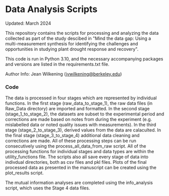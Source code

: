 # Data Analysis Scripts

Updated: March 2024

This repository contains the scripts for processing and analyzing the data collected as part of the study descibed in "Mind the data gap: Using a multi-measurement synthesis for identifying the challenges and opportunities in studying plant drought response and recovery".

This code is run in Python 3.10, and the necessary accompanying packages and versions are listed in the requirements.txt file.

Author Info: Jean Wilkening (jvwilkening@berkeley.edu)

### Code

The data is processed in four stages which are represented by individual functions. In the first stage (raw_data_to_stage_1), the raw data files (in Raw_Data directory) are imported and formatted. In the second stage (stage_1_to_stage_2), the datasets are subset to the experimental period and corrections are made based on notes from during the experiment (e.g. mislabelled data or noted quality issues with measurements). In the third stage (stage_2_to_stage_3), derived values from the data are calaculted. In the final stage (stage_3_to_stage_4) additional data cleaning and corrections are made. All of these processing steps can be run consecutively using the process_all_data_from_raw script. All of the processing functions for individual stages and data types are within the utility_functions file. The scripts also all save every stage of data into indivdual directories, both as csv files and pkl files. Plots of the final processed data as presented in the manuscript can be created using the plot_results script.

The mutual information analyses are completed using the info_analysis script, which uses the Stage 4 data files.
